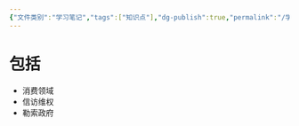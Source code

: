 ```yaml
---
{"文件类别":"学习笔记","tags":["知识点"],"dg-publish":true,"permalink":"/学习笔记/知识点cheese/敲诈勒索罪/","dgPassFrontmatter":true,"created":"2024-09-10T19:26:40.211+08:00","updated":"2024-09-11T12:15:25.259+08:00"}
---
```


# 包括
- 消费领域
- 信访维权
- 勒索政府